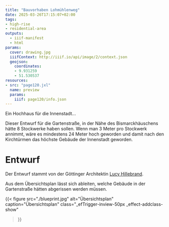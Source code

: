 ```yaml
---
title: "Bauvorhaben Lohmühlenweg"
date: 2025-03-26T17:15:07+02:00
tags:
- high-rise
- residential-area
outputs:
  - iiif-manifest
  - html
params:
  cover: drawing.jpg
  iiifContext: http://iiif.io/api/image/2/context.json
  geojson:
    coordinates:
    - 9.931259
    - 51.530537
resources:
- src: "page120.jxl"
  name: preview
  params:
    iiif: page120/info.json
---
```


Ein Hochhaus für die Innenstadt...

<!--more-->

Dieser Entwurf für die Gartenstraße, in der Nähe des Bismarckhäuschens hätte 8 Stockwerke haben sollen. Wenn man 3 Meter pro Stockwerk annimmt, wäre es mindestens 24 Meter hoch geworden und damit nach den Kirchtürmen das höchste Gebäude der Innenstadt geworden.

# Entwurf

Der Entwurf stammt von der Göttinger Architektin [Lucy Hillebrand](https://de.wikipedia.org/wiki/Lucy_Hillebrand).

Aus dem Übersichtsplan lässt sich ableiten, welche Gebäude in der Gartenstraße hätten abgerissen werden müssen.

{{< figure
  src="./blueprint.jpg"
  alt="Übersichtsplan"
  caption="Übersichtsplan"
  class="_efTrigger-inview-50px _effect-addclass-show"
>}}
